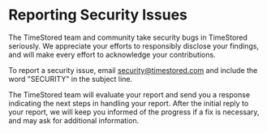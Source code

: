 # Reporting Security Issues

The TimeStored team and community take security bugs in TimeStored seriously. We appreciate your efforts to responsibly disclose your findings, and will make every effort to acknowledge your contributions.

To report a security issue, email [security@timestored.com](mailto:security@timestored.com) and include the word "SECURITY" in the subject line.

The TimeStored team will evaluate your report and send you a response indicating the next steps in handling your report. After the initial reply to your report, we will keep you informed of the progress if a fix is necessary, and may ask for additional information.
